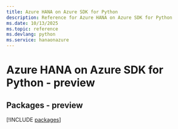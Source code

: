 ```yaml
---
title: Azure HANA on Azure SDK for Python
description: Reference for Azure HANA on Azure SDK for Python
ms.date: 10/13/2025
ms.topic: reference
ms.devlang: python
ms.service: hanaonazure
---
```

# Azure HANA on Azure SDK for Python - preview
## Packages - preview
[!INCLUDE [packages](hana-on-azure-index.md)]